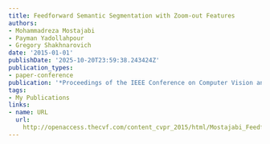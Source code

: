```yaml
---
title: Feedforward Semantic Segmentation with Zoom-out Features
authors:
- Mohammadreza Mostajabi
- Payman Yadollahpour
- Gregory Shakhnarovich
date: '2015-01-01'
publishDate: '2025-10-20T23:59:38.243424Z'
publication_types:
- paper-conference
publication: '*Proceedings of the IEEE Conference on Computer Vision and Pattern Recognition*'
tags:
- My Publications
links:
- name: URL
  url: 
    http://openaccess.thecvf.com/content_cvpr_2015/html/Mostajabi_Feedforward_Semantic_Segmentation_2015_CVPR_paper.html
---
```

